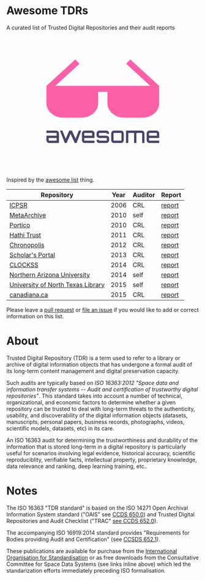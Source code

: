 # Awesome TDRs
A curated list of Trusted Digital Repositories and their audit reports

<svg xmlns="http://www.w3.org/2000/svg" viewBox="-178.3 -167.1 1000 700"><path d="M79.9 323.1c4 0 7.3 1.4 10.1 4.2 2.8 2.8 4.2 6.2 4.2 10.1V387H43.5c-4 0-7.3-1.4-10.1-4.2-2.8-2.8-4.2-6.2-4.2-10.1v-23.6h53.1v-11.7c0-.7-.2-1.2-.7-1.7-.5-.5-1-.7-1.7-.7H29.2v-11.9h50.7zm2.4 52V361H41.1v11.7c0 .7.2 1.2.7 1.7.5.5 1 .7 1.7.7h38.8zm114.7-52h12.7l-24 63.9H176l-21.5-47.5-20.3 47.5-.2-.1.1.1h-9.6l-25.1-63.9H112l17.3 42.4 18.4-42.4h13.6l19.5 42.4 16.2-42.4zm67.2 0c4 0 7.3 1.4 10.1 4.2 2.8 2.8 4.2 6.2 4.2 10.1V361h-53.1v11.7c0 .7.2 1.2.7 1.7.5.5 1 .7 1.7.7h50.7V387h-50.7c-4 0-7.3-1.4-10.1-4.2-2.8-2.8-4.2-6.2-4.2-10.1v-35.3c0-4 1.4-7.3 4.2-10.1 2.8-2.8 6.2-4.2 10.1-4.2h36.4zm-38.8 26h41.2v-11.7c0-.7-.2-1.2-.7-1.7-.5-.5-1-.7-1.7-.7h-36.4c-.7 0-1.2.2-1.7.7-.5.5-.7 1-.7 1.7v11.7zm129-11.6v2.4h-11.9v-2.4c0-.7-.2-1.2-.7-1.7-.5-.5-1-.7-1.7-.7h-36.4c-.7 0-1.2.2-1.7.7-.5.5-.7 1-.7 1.7v9.3c0 .7.2 1.2.7 1.7.5.5 1 .7 1.7.7h36.4c4 0 7.3 1.4 10.1 4.2 2.8 2.8 4.2 6.2 4.2 10.1v9.3c0 4-1.4 7.3-4.2 10.1-2.8 2.8-6.2 4.2-10.1 4.2h-36.4c-4 0-7.3-1.4-10.1-4.2-2.8-2.8-4.2-6.2-4.2-10.1v-2.4h11.9v2.4c0 .7.2 1.2.7 1.7.5.5 1 .7 1.7.7h36.4c.7 0 1.2-.2 1.7-.7.5-.5.7-1 .7-1.7v-9.3c0-.7-.2-1.2-.7-1.7-.5-.5-1-.7-1.7-.7h-36.4c-4 0-7.3-1.4-10.1-4.2-2.8-2.8-4.2-6.2-4.2-10.1v-9.3c0-4 1.4-7.3 4.2-10.1 2.8-2.8 6.2-4.2 10.1-4.2h36.4c4 0 7.3 1.4 10.1 4.2 2.8 2.7 4.2 6.1 4.2 10.1zm25.2-14.4H416c4 0 7.3 1.4 10.1 4.2 2.8 2.8 4.2 6.2 4.2 10.1v35.3c0 4-1.4 7.3-4.2 10.1-2.8 2.8-6.2 4.2-10.1 4.2h-36.4c-4 0-7.3-1.4-10.1-4.2-2.8-2.8-4.2-6.2-4.2-10.1v-35.3c0-4 1.4-7.3 4.2-10.1 2.8-2.8 6.2-4.2 10.1-4.2zM416 335h-36.4c-.7 0-1.2.2-1.7.7-.5.5-.7 1-.7 1.7v35.3c0 .7.2 1.2.7 1.7.5.5 1 .7 1.7.7H416c.7 0 1.2-.2 1.7-.7.5-.5.7-1 .7-1.7v-35.3c0-.7-.2-1.2-.7-1.7-.5-.4-1-.7-1.7-.7zm107.5-11.9c4 0 7.3 1.4 10.1 4.2 2.8 2.8 4.2 6.2 4.2 10.1V387H526v-49.6c0-.7-.2-1.2-.7-1.7-.5-.5-1.1-.7-1.8-.7h-25.2c-.7 0-1.2.2-1.7.7-.5.5-.7 1-.7 1.7V387H484v-49.6c0-.7-.2-1.2-.7-1.7-.5-.5-1-.7-1.7-.7h-25.3c-.7 0-1.2.2-1.7.7-.5.5-.7 1-.7 1.7V387H442v-63.9h81.5zm76.5 0c4 0 7.3 1.4 10.1 4.2 2.8 2.8 4.2 6.2 4.2 10.1V361h-53.1v11.7c0 .7.2 1.2.7 1.7.5.5 1 .7 1.7.7h50.7V387h-50.7c-4 0-7.3-1.4-10.1-4.2-2.8-2.8-4.2-6.2-4.2-10.1v-35.3c0-4 1.4-7.3 4.2-10.1 2.8-2.8 6.2-4.2 10.1-4.2H600zm-38.8 26h41.2v-11.7c0-.7-.2-1.2-.7-1.7-.5-.5-1-.7-1.7-.7h-36.4c-.7 0-1.2.2-1.7.7-.5.5-.7 1-.7 1.7v11.7z" fill="#494368"/><path fill="#FC60A8" d="M614.2 91l-150-137.6-21.1 23L568.1 91H75.4l125-114.7-21.1-23L29.3 91h-.1v90.7c0 41 39.5 74.4 88 74.4h92.5c48.5 0 88-33.4 88-74.4v-59.6h48v59.6c0 41 39.5 74.4 88 74.4h92.5c48.5 0 88-33.4 88-74.4V91z"/></svg>

Inspired by the [awesome list](https://github.com/sindresorhus/awesome/blob/master/readme.md) thing.

| Repository | Year | Auditor | Report
| - | - | - | -
| [ICPSR](https://www.icpsr.umich.edu/icpsrweb/content/datamanagement/preservation/trust.html) | 2006 | CRL | [report](http://www.crl.edu/sites/default/files/d6/attachments/pages/ICPSR_final.pdf)
| [MetaArchive](http://metaarchive.org/) | 2010 | self | [report](https://metaarchive.org/wp-content/uploads/2017/03/ma_trac_audit.pdf)
| [Portico](http://www.portico.org/digital-preservation/) | 2010 | CRL | [report](https://www.crl.edu/reports/portico-audit-report-2010) 
| [Hathi Trust](https://www.hathitrust.org/) | 2011 | CRL | [report](https://www.crl.edu/reports/hathitrust-audit-report-2011)
| [Chronopolis](https://libraries.ucsd.edu/chronopolis/) | 2012 | CRL | [report](https://www.crl.edu/reports/chronopolis-audit-report-2012)
| [Scholar's Portal](http://scholarsportal.info/) | 2013 | CRL | [report](https://www.crl.edu/reports/scholars-portal-audit-report-2013)
| [CLOCKSS](https://www.clockss.org/) | 2014 | CRL | [report](https://www.crl.edu/reports/clockss-audit-report-2014)
| [Northern Arizona University](http://library.nau.edu/) | 2014 | self | [report](http://library.nau.edu/speccoll/pdf/TRAC_report_draft_Final.pdf)
| [University of North Texas Library](https://digital.library.unt.edu/) | 2015 | self | [report](http://www.library.unt.edu/digital-libraries/trusted-digital-repository)
| [canadiana.ca](http://www.canadiana.ca)| 2015 | CRL |[report](https://www.crl.edu/reports/certification-report-canadianaorg-digital-repository)

Please leave a [pull request](../../pulls/) or [file an issue](../../issues/) if you would like to add or correct information on this list.

# About
Trusted Digital Repository (TDR) is a term used to refer to a library or archive of digital information objects that has undergone a formal audit of its long-term content management and digital preservation capacity. 

Such audits are typically based on _ISO 16363:2012 "Space data and information transfer systems -- Audit and certification of trustworthy digital repositories"_. This standard takes into account a number of technical, organizational, and economic factors to determine whether a given repository can be trusted to deal with long-term threats to the authenticity, usability, and discoverability of the digital information objects (datasets, manuscripts, personal papers, business records, photographs, videos, scientific models, datasets, etc) in its care.

An ISO 16363 audit  for determining the trustworthiness and durability of the information that is stored long-term in a digital repository is particularly useful for scenarios involving legal evidence, historical accuracy, scientific reproduciblity, verifiable facts, intellectual property, proprietary knowledge, data relevance and ranking, deep learning training, etc..

# Notes

The ISO 16363 "TDR standard" is based on the ISO 14271 Open Archival Information System standard ("OAIS" see [CCDS 650.0](https://public.ccsds.org/pubs/650x0m2.pdf)) and Trusted Digital Repositories and Audit Checklist ("TRAC" [see CCDS 652.0](http://public.ccsds.org/publications/archive/652x0m1.pdf)). 

The accompanying ISO 16919:2014 standard provides "Requirements for Bodies providing Audit and Certification" (see [CCSDS 652.1](https://public.ccsds.org/Pubs/652x1m2.pdf)).

These publications are available for purchase from the [International Organisation for Standardisation](https://www.iso.org/) or as free downloads from the Consultative Committee for Space Data Systems (see links inline above) which led the standarization efforts immediately preceding ISO formalisation.
